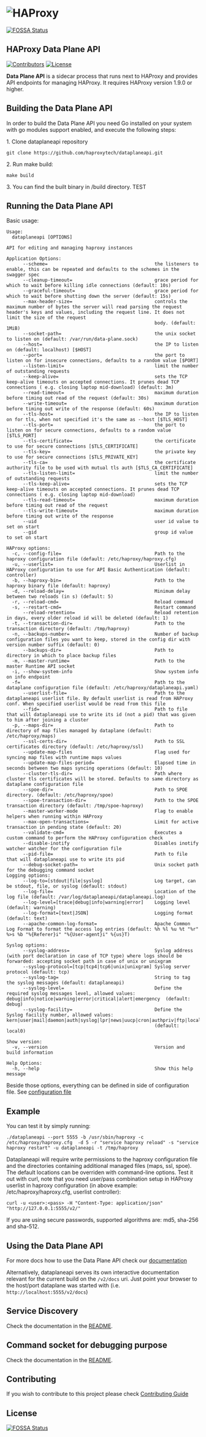 # ![HAProxy](assets/images/haproxy-weblogo-210x49.png "HAProxy")
[![FOSSA Status](https://app.fossa.com/api/projects/git%2Bgithub.com%2Foktalz%2Fdataplaneapi.svg?type=shield)](https://app.fossa.com/projects/git%2Bgithub.com%2Foktalz%2Fdataplaneapi?ref=badge_shield)

## HAProxy Data Plane API

[![Contributors](https://img.shields.io/github/contributors/haproxytech/dataplaneapi?color=purple)](CONTRIBUTING.md)
[![License](https://img.shields.io/badge/License-Apache%202.0-blue.svg)](LICENSE)

**Data Plane API** is a sidecar process that runs next to HAProxy and provides API endpoints for managing HAProxy. It requires HAProxy version 1.9.0 or higher.

## Building the Data Plane API

In order to build the Data Plane API you need Go installed on your system with go modules support enabled, and execute the following steps:

1\. Clone dataplaneapi repository

```
git clone https://github.com/haproxytech/dataplaneapi.git
```

2\. Run make build:

```
make build
```

3\. You can find the built binary in /build directory. TEST

## Running the Data Plane API
Basic usage:

```
Usage:
  dataplaneapi [OPTIONS]

API for editing and managing haproxy instances

Application Options:
      --scheme=                                       the listeners to enable, this can be repeated and defaults to the schemes in the swagger spec
      --cleanup-timeout=                              grace period for which to wait before killing idle connections (default: 10s)
      --graceful-timeout=                             grace period for which to wait before shutting down the server (default: 15s)
      --max-header-size=                              controls the maximum number of bytes the server will read parsing the request header's keys and values, including the request line. It does not limit the size of the request
                                                      body. (default: 1MiB)
      --socket-path=                                  the unix socket to listen on (default: /var/run/data-plane.sock)
      --host=                                         the IP to listen on (default: localhost) [$HOST]
      --port=                                         the port to listen on for insecure connections, defaults to a random value [$PORT]
      --listen-limit=                                 limit the number of outstanding requests
      --keep-alive=                                   sets the TCP keep-alive timeouts on accepted connections. It prunes dead TCP connections ( e.g. closing laptop mid-download) (default: 3m)
      --read-timeout=                                 maximum duration before timing out read of the request (default: 30s)
      --write-timeout=                                maximum duration before timing out write of the response (default: 60s)
      --tls-host=                                     the IP to listen on for tls, when not specified it's the same as --host [$TLS_HOST]
      --tls-port=                                     the port to listen on for secure connections, defaults to a random value [$TLS_PORT]
      --tls-certificate=                              the certificate to use for secure connections [$TLS_CERTIFICATE]
      --tls-key=                                      the private key to use for secure connections [$TLS_PRIVATE_KEY]
      --tls-ca=                                       the certificate authority file to be used with mutual tls auth [$TLS_CA_CERTIFICATE]
      --tls-listen-limit=                             limit the number of outstanding requests
      --tls-keep-alive=                               sets the TCP keep-alive timeouts on accepted connections. It prunes dead TCP connections ( e.g. closing laptop mid-download)
      --tls-read-timeout=                             maximum duration before timing out read of the request
      --tls-write-timeout=                            maximum duration before timing out write of the response
      --uid                                           user id value to set on start
      --gid                                           group id value to set on start

HAProxy options:
  -c, --config-file=                                  Path to the haproxy configuration file (default: /etc/haproxy/haproxy.cfg)
  -u, --userlist=                                     Userlist in HAProxy configuration to use for API Basic Authentication (default: controller)
  -b, --haproxy-bin=                                  Path to the haproxy binary file (default: haproxy)
  -d, --reload-delay=                                 Minimum delay between two reloads (in s) (default: 5)
  -r, --reload-cmd=                                   Reload command
  -s, --restart-cmd=                                  Restart command
      --reload-retention=                             Reload retention in days, every older reload id will be deleted (default: 1)
  -t, --transaction-dir=                              Path to the transaction directory (default: /tmp/haproxy)
  -n, --backups-number=                               Number of backup configuration files you want to keep, stored in the config dir with version number suffix (default: 0)
      --backups-dir=                                  Path to directory in which to place backup files
  -m, --master-runtime=                               Path to the master Runtime API socket
  -i, --show-system-info                              Show system info on info endpoint
  -f=                                                 Path to the dataplane configuration file (default: /etc/haproxy/dataplaneapi.yaml)
      --userlist-file=                                Path to the dataplaneapi userlist file. By default userlist is read from HAProxy conf. When specified userlist would be read from this file
      --fid=                                          Path to file that will dataplaneapi use to write its id (not a pid) that was given to him after joining a cluster
  -p, --maps-dir=                                     Path to directory of map files managed by dataplane (default: /etc/haproxy/maps)
      --ssl-certs-dir=                                Path to SSL certificates directory (default: /etc/haproxy/ssl)
      --update-map-files                              Flag used for syncing map files with runtime maps values
      --update-map-files-period=                      Elapsed time in seconds between two maps syncing operations (default: 10)
      --cluster-tls-dir=                              Path where cluster tls certificates will be stored. Defaults to same directory as dataplane configuration file
      --spoe-dir=                                     Path to SPOE directory. (default: /etc/haproxy/spoe)
      --spoe-transaction-dir=                         Path to the SPOE transaction directory (default: /tmp/spoe-haproxy)
      --master-worker-mode                            Flag to enable helpers when running within HAProxy
      --max-open-transactions=                        Limit for active transaction in pending state (default: 20)
      --validate-cmd=                                 Executes a custom command to perform the HAProxy configuration check
      --disable-inotify                               Disables inotify watcher watcher for the configuration file
      --pid-file=                                     Path to file that will dataplaneapi use to write its pid
      --debug-socket-path=                            Unix socket path for the debugging command socket
Logging options:
      --log-to=[stdout|file|syslog]                   Log target, can be stdout, file, or syslog (default: stdout)
      --log-file=                                     Location of the log file (default: /var/log/dataplaneapi/dataplaneapi.log)
      --log-level=[trace|debug|info|warning|error]    Logging level (default: warning)
      --log-format=[text|JSON]                        Logging format (default: text)
      --apache-common-log-format=                     Apache Common Log Format to format the access log entries (default: %h %l %u %t "%r" %>s %b "%{Referer}i" "%{User-agent}i" %{us}T)

Syslog options:
      --syslog-address=                               Syslog address (with port declaration in case of TCP type) where logs should be forwarded: accepting socket path in case of unix or unixgram
      --syslog-protocol=[tcp|tcp4|tcp6|unix|unixgram] Syslog server protocol (default: tcp)
      --syslog-tag=                                   String to tag the syslog messages (default: dataplaneapi)
      --syslog-level=                                 Define the required syslog messages level, allowed values: debug|info|notice|warning|error|critical|alert|emergency  (default: debug)
      --syslog-facility=                              Define the Syslog facility number, allowed values: kern|user|mail|daemon|auth|syslog|lpr|news|uucp|cron|authpriv|ftp|local0|local1|local2|local3|local4|local5|local6|local7
                                                      (default: local0)

Show version:
  -v, --version                                       Version and build information

Help Options:
  -h, --help                                          Show this help message
```

Beside those options, everything can be defined in side of configuration file. See [configuration file](configuration/README.md)

## Example

You can test it by simply running:

```
./dataplaneapi --port 5555 -b /usr/sbin/haproxy -c /etc/haproxy/haproxy.cfg  -d 5 -r "service haproxy reload" -s "service haproxy restart" -u dataplaneapi -t /tmp/haproxy
```

Dataplaneapi will require write permissions to the haproxy configuration file and the directories containing additional managed files (maps, ssl, spoe). The default locations can be overriden with command-line options.
Test it out with curl, note that you need user/pass combination setup in HAProxy userlist in haproxy configuration (in above example: /etc/haproxy/haproxy.cfg, userlist controller):

```
curl -u <user>:<pass> -H "Content-Type: application/json" "http://127.0.0.1:5555/v2/"
```

If you are using secure passwords, supported algorithms are: md5, sha-256 and sha-512.

## Using the Data Plane API

For more docs how to use the Data Plane API check our [documentation](https://www.haproxy.com/documentation/hapee/latest/api/data-plane-api/)

Alternatively, dataplaneapi serves its own interactive documentation relevant for the current build on the `/v2/docs` uri. Just point your browser to the host/port dataplane was started with (i.e. `http://localhost:5555/v2/docs`)

## Service Discovery

Check the documentation in the [README](./discovery/README.md).

## Command socket for debugging purpose

Check the documentation in the [README](./runtime/README.md).

## Contributing

If you wish to contribute to this project please check [Contributing Guide](CONTRIBUTING.md)


## License
[![FOSSA Status](https://app.fossa.com/api/projects/git%2Bgithub.com%2Foktalz%2Fdataplaneapi.svg?type=large)](https://app.fossa.com/projects/git%2Bgithub.com%2Foktalz%2Fdataplaneapi?ref=badge_large)